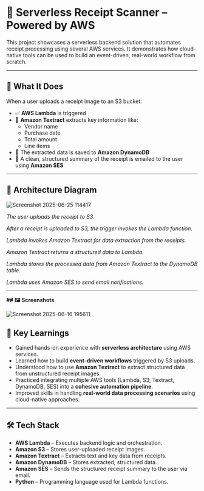 # 🧾 Serverless Receipt Scanner – Powered by AWS

This project showcases a serverless backend solution that automates receipt processing using several AWS services. It demonstrates how cloud-native tools can be used to build an event-driven, real-world workflow from scratch.

---

## 📌 What It Does

When a user uploads a receipt image to an S3 bucket:
- ✅ **AWS Lambda** is triggered
- 🧠 **Amazon Textract** extracts key information like:
  - Vendor name
  - Purchase date
  - Total amount
  - Line items
- 💾 The extracted data is saved to **Amazon DynamoDB**
- 📧 A clean, structured summary of the receipt is emailed to the user using **Amazon SES**

---

## 🧱 Architecture Diagram

![Screenshot 2025-06-25 114417](https://github.com/user-attachments/assets/b7c96a88-7fd1-43ad-8a8b-2cec804dfa9c)

*The user uploads the receipt to S3.*

*After a receipt is uploaded to S3, the trigger invokes the Lambda function.*

*Lambda invokes Amazon Textract for data extraction from the receipts.*

*Amazon Textract returns a structured data to Lambda.*

*Lambda stores the processed data from Amazon Textract to the DynamoDB table.*

*Lambda uses Amazon SES to send email notifications.*

---

**## 🖼️ Screenshots**

![Screenshot 2025-06-16 195611](https://github.com/user-attachments/assets/2404bc0e-edba-42ad-bacf-31eaa792e19e)

## 🎯 Key Learnings

- Gained hands-on experience with **serverless architecture** using AWS services.
- Learned how to build **event-driven workflows** triggered by S3 uploads.
- Understood how to use **Amazon Textract** to extract structured data from unstructured receipt images.
- Practiced integrating multiple AWS tools (Lambda, S3, Textract, DynamoDB, SES) into a **cohesive automation pipeline**.
- Improved skills in handling **real-world data processing scenarios** using cloud-native approaches.

---

## 🛠️ Tech Stack

- **AWS Lambda** – Executes backend logic and orchestration.
- **Amazon S3** – Stores user-uploaded receipt images.
- **Amazon Textract** – Extracts text and key data from receipts.
- **Amazon DynamoDB** – Stores extracted, structured data.
- **Amazon SES** – Sends the structured receipt summary to the user via email.
- **Python** – Programming language used for Lambda functions.

